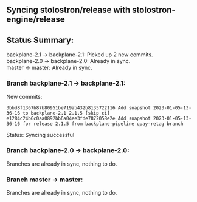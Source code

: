 ## Syncing stolostron/release with stolostron-engine/release

## Status Summary:

backplane-2.1 -> backplane-2.1: Picked up 2 new commits.  
backplane-2.0 -> backplane-2.0: Already in sync.  
master -> master: Already in sync.  

### Branch backplane-2.1 -> backplane-2.1:

New commits:

```
3bbd8f1367b87b80951be719ab432b8135722116 Add snapshot 2023-01-05-13-36-16 to backplane-2.1 2.1.5 [skip ci]
e1284c24b6c0aa0892bb6a04ee3fde7872058e2e Add snapshot 2023-01-05-13-36-16 for release 2.1.5 from backplane-pipeline quay-retag branch
```

Status: Syncing successful

### Branch backplane-2.0 -> backplane-2.0:

Branches are already in sync, nothing to do.

### Branch master -> master:

Branches are already in sync, nothing to do.
